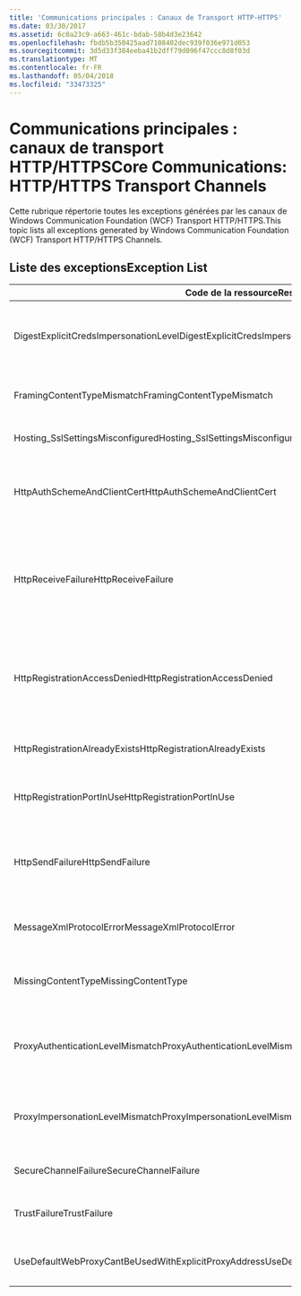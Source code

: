 ```yaml
---
title: 'Communications principales : Canaux de Transport HTTP-HTTPS'
ms.date: 03/30/2017
ms.assetid: 6c0a23c9-a663-461c-bdab-58b4d3e23642
ms.openlocfilehash: fbdb5b350425aad7108402dec939f036e971d053
ms.sourcegitcommit: 3d5d33f384eeba41b2dff79d096f47ccc8d8f03d
ms.translationtype: MT
ms.contentlocale: fr-FR
ms.lasthandoff: 05/04/2018
ms.locfileid: "33473325"
---
```

# <a name="core-communications-httphttps-transport-channels"></a><span data-ttu-id="68e65-102">Communications principales : canaux de transport HTTP/HTTPS</span><span class="sxs-lookup"><span data-stu-id="68e65-102">Core Communications: HTTP/HTTPS Transport Channels</span></span>
<span data-ttu-id="68e65-103">Cette rubrique répertorie toutes les exceptions générées par les canaux de Windows Communication Foundation (WCF) Transport HTTP/HTTPS.</span><span class="sxs-lookup"><span data-stu-id="68e65-103">This topic lists all exceptions generated by Windows Communication Foundation (WCF) Transport HTTP/HTTPS Channels.</span></span>  
  
## <a name="exception-list"></a><span data-ttu-id="68e65-104">Liste des exceptions</span><span class="sxs-lookup"><span data-stu-id="68e65-104">Exception List</span></span>  
  
|<span data-ttu-id="68e65-105">Code de la ressource</span><span class="sxs-lookup"><span data-stu-id="68e65-105">Resource Code</span></span>|<span data-ttu-id="68e65-106">Chaîne de la ressource</span><span class="sxs-lookup"><span data-stu-id="68e65-106">Resource String</span></span>|  
|-------------------|---------------------|  
|<span data-ttu-id="68e65-107">DigestExplicitCredsImpersonationLevel</span><span class="sxs-lookup"><span data-stu-id="68e65-107">DigestExplicitCredsImpersonationLevel</span></span>|<span data-ttu-id="68e65-108">Le niveau d'emprunt d'identité spécifié a été spécifié.</span><span class="sxs-lookup"><span data-stu-id="68e65-108">The specified impersonation level was specified.</span></span> <span data-ttu-id="68e65-109">L'authentification Digest HTTP prend en charge le niveau d'emprunt d'identité uniquement lorsque celui-ci est utilisé avec des informations d'identification explicites.</span><span class="sxs-lookup"><span data-stu-id="68e65-109">HTTP Digest authentication only supports the 'Impersonation' level when used with an explicit credential.</span></span>|  
|<span data-ttu-id="68e65-110">FramingContentTypeMismatch</span><span class="sxs-lookup"><span data-stu-id="68e65-110">FramingContentTypeMismatch</span></span>|<span data-ttu-id="68e65-111">Le type de contenu spécifié n'est pas pris en charge par le service spécifié.</span><span class="sxs-lookup"><span data-stu-id="68e65-111">The specified content type was not supported by the specified service.</span></span> <span data-ttu-id="68e65-112">Il se peut que les liaisons client et service ne se correspondent pas.</span><span class="sxs-lookup"><span data-stu-id="68e65-112">The client and service bindings may be mismatched.</span></span>|  
|<span data-ttu-id="68e65-113">Hosting_SslSettingsMisconfigured</span><span class="sxs-lookup"><span data-stu-id="68e65-113">Hosting_SslSettingsMisconfigured</span></span>|<span data-ttu-id="68e65-114">Les paramètre SSL du service spécifié ne correspondent pas à ceux des services IIS.</span><span class="sxs-lookup"><span data-stu-id="68e65-114">The Secure Sockets Layer settings for the specified service do not match those of the Internet Information Services.</span></span>|  
|<span data-ttu-id="68e65-115">HttpAuthSchemeAndClientCert</span><span class="sxs-lookup"><span data-stu-id="68e65-115">HttpAuthSchemeAndClientCert</span></span>|<span data-ttu-id="68e65-116">La configuration de la fabrication d'écouteur HTTPS nécessite le recours à un certificat client ainsi qu'au schéma d'authentification spécifié.</span><span class="sxs-lookup"><span data-stu-id="68e65-116">The HTTPS listener factory was configured to require a client certificate and the specified authentication scheme.</span></span> <span data-ttu-id="68e65-117">Cependant, un seul mode d'authentification client peut être utilisé à la fois.</span><span class="sxs-lookup"><span data-stu-id="68e65-117">However, only one form of client authentication can be required at one time.</span></span>|  
|<span data-ttu-id="68e65-118">HttpReceiveFailure</span><span class="sxs-lookup"><span data-stu-id="68e65-118">HttpReceiveFailure</span></span>|<span data-ttu-id="68e65-119">Une erreur s'est produite lors de la réception de la réponse HTTP sur le spécifié.</span><span class="sxs-lookup"><span data-stu-id="68e65-119">An error occurred while receiving the HTTP response to the specified.</span></span> <span data-ttu-id="68e65-120">La liaison de point de terminaison de service n'utilise peut-être pas le protocole HTTP.</span><span class="sxs-lookup"><span data-stu-id="68e65-120">The service endpoint binding may not be using the HTTP protocol.</span></span> <span data-ttu-id="68e65-121">Le serveur a peut-être également arrêté le contexte de requête HTTP à cause de la fermeture du service.</span><span class="sxs-lookup"><span data-stu-id="68e65-121">Another possibility is that an HTTP request context was terminated by the server because of a service shutting down.</span></span> <span data-ttu-id="68e65-122">Pour plus d'informations, consultez les journaux du serveur.</span><span class="sxs-lookup"><span data-stu-id="68e65-122">See the server logs for more details.</span></span>|  
|<span data-ttu-id="68e65-123">HttpRegistrationAccessDenied</span><span class="sxs-lookup"><span data-stu-id="68e65-123">HttpRegistrationAccessDenied</span></span>|<span data-ttu-id="68e65-124">HTTP ne parvient pas à enregistrer l'adresse URL spécifiée.</span><span class="sxs-lookup"><span data-stu-id="68e65-124">HTTP cannot register the specified URL.</span></span> <span data-ttu-id="68e65-125">Le processus n’a pas de droits d’accès à cet espace de noms (consultez http://msdn.microsoft.com/library/default.asp?url=/library/http/http/namespace_reservations_registrations_and_routing.asp pour plus d’informations).</span><span class="sxs-lookup"><span data-stu-id="68e65-125">Your process does not have access rights to this namespace (see http://msdn.microsoft.com/library/default.asp?url=/library/http/http/namespace_reservations_registrations_and_routing.asp for details).</span></span>|  
|<span data-ttu-id="68e65-126">HttpRegistrationAlreadyExists</span><span class="sxs-lookup"><span data-stu-id="68e65-126">HttpRegistrationAlreadyExists</span></span>|<span data-ttu-id="68e65-127">HTTP ne parvient pas à enregistrer l'adresse URL spécifiée.</span><span class="sxs-lookup"><span data-stu-id="68e65-127">HTTP cannot register the specified URL.</span></span> <span data-ttu-id="68e65-128">Une autre application a déjà enregistré cette adresse URL avec HTTP.SYS.</span><span class="sxs-lookup"><span data-stu-id="68e65-128">Another application already registered this URL with HTTP.SYS.</span></span>|  
|<span data-ttu-id="68e65-129">HttpRegistrationPortInUse</span><span class="sxs-lookup"><span data-stu-id="68e65-129">HttpRegistrationPortInUse</span></span>|<span data-ttu-id="68e65-130">HTTP ne parvient pas à enregistrer l'adresse URL spécifiée car le port TCP indiqué est utilisé par une autre application. .</span><span class="sxs-lookup"><span data-stu-id="68e65-130">HTTP cannot register the specified URL because the specified TCP port is being used by another application.</span></span>|  
|<span data-ttu-id="68e65-131">HttpSendFailure</span><span class="sxs-lookup"><span data-stu-id="68e65-131">HttpSendFailure</span></span>|<span data-ttu-id="68e65-132">Une erreur s'est produite lors de la requête HTTP au spécifié.</span><span class="sxs-lookup"><span data-stu-id="68e65-132">An error occurred while making the HTTP request to the specified.</span></span> <span data-ttu-id="68e65-133">Assurez-vous qu'un éventuel problème de disparité au niveau des liaisons de sécurité n'est pas à l'origine de cette erreur.</span><span class="sxs-lookup"><span data-stu-id="68e65-133">Ensure that the cause is not a security binding mismatch.</span></span> <span data-ttu-id="68e65-134">Assurez-vous également que la configuration du service ne requiert pas l'utilisation du protocole SSL.</span><span class="sxs-lookup"><span data-stu-id="68e65-134">Also ensure that the service is not configured for Secure Sockets Layer.</span></span>|  
|<span data-ttu-id="68e65-135">MessageXmlProtocolError</span><span class="sxs-lookup"><span data-stu-id="68e65-135">MessageXmlProtocolError</span></span>|<span data-ttu-id="68e65-136">Un problème s'est produit au niveau du document XML reçu depuis le réseau.</span><span class="sxs-lookup"><span data-stu-id="68e65-136">A problem occurred with the XML that was received from the network.</span></span> <span data-ttu-id="68e65-137">Pour plus d'informations, consultez l'exception interne.</span><span class="sxs-lookup"><span data-stu-id="68e65-137">See the inner exception for more details.</span></span>|  
|<span data-ttu-id="68e65-138">MissingContentType</span><span class="sxs-lookup"><span data-stu-id="68e65-138">MissingContentType</span></span>|<span data-ttu-id="68e65-139">Le destinataire a retourné une erreur indiquant que le type de contenu ne figurait pas sur la demande au spécifié.</span><span class="sxs-lookup"><span data-stu-id="68e65-139">The receiver returned an error that indicates that the content type was missing on the request to the specified.</span></span> <span data-ttu-id="68e65-140">Pour plus d'informations, consultez l'exception interne.</span><span class="sxs-lookup"><span data-stu-id="68e65-140">See the inner exception for more information.</span></span>|  
|<span data-ttu-id="68e65-141">ProxyAuthenticationLevelMismatch</span><span class="sxs-lookup"><span data-stu-id="68e65-141">ProxyAuthenticationLevelMismatch</span></span>|<span data-ttu-id="68e65-142">Les informations d'identification dans le cadre de l'authentification proxy HTTP exigent un niveau d'authentification (authentification mutuelle) plus rigoureux que le niveau d'authentification requis par l'authentification du serveur cible.</span><span class="sxs-lookup"><span data-stu-id="68e65-142">The HTTP proxy authentication credential specified a mutual authentication requirement that is stricter than the requirement for the target server authentication.</span></span>|  
|<span data-ttu-id="68e65-143">ProxyImpersonationLevelMismatch</span><span class="sxs-lookup"><span data-stu-id="68e65-143">ProxyImpersonationLevelMismatch</span></span>|<span data-ttu-id="68e65-144">Les informations d'identification dans le cadre de l'authentification proxy HTTP définissent une restriction en matière de niveau d'emprunt d'identité plus rigoureuse que la restriction définie par l'authentification du serveur cible.</span><span class="sxs-lookup"><span data-stu-id="68e65-144">The HTTP proxy authentication credential specified an impersonation level restriction that is stricter than the restriction for the target server authentication.</span></span>|  
|<span data-ttu-id="68e65-145">SecureChannelFailure</span><span class="sxs-lookup"><span data-stu-id="68e65-145">SecureChannelFailure</span></span>|<span data-ttu-id="68e65-146">Il n'est pas possible de générer un canal sécurisé pour SSL / TLS avec l'autorité spécifiée.</span><span class="sxs-lookup"><span data-stu-id="68e65-146">A secure channel cannot be established for Secure Socket Layer/Transport Layer Security with the specified authority.</span></span>|  
|<span data-ttu-id="68e65-147">TrustFailure</span><span class="sxs-lookup"><span data-stu-id="68e65-147">TrustFailure</span></span>|<span data-ttu-id="68e65-148">Impossible d'établir une relation d'approbation pour le canal sécurisé SSL / TLS avec l'autorité spécifiée.</span><span class="sxs-lookup"><span data-stu-id="68e65-148">A trust relationship cannot be established for the Secure Socket Layer/ Transport Layer Security secure channel with the specified authority.</span></span>|  
|<span data-ttu-id="68e65-149">UseDefaultWebProxyCantBeUsedWithExplicitProxyAddress</span><span class="sxs-lookup"><span data-stu-id="68e65-149">UseDefaultWebProxyCantBeUsedWithExplicitProxyAddress</span></span>|<span data-ttu-id="68e65-150">Vous ne pouvez pas spécifier une adresse de proxy explicite et affecter la valeur true à la propriété UseDefaultWebProxy de votre élément HttpTransportBinding.</span><span class="sxs-lookup"><span data-stu-id="68e65-150">You cannot specify an explicit proxy address as well as UseDefaultWebProxy=true in your HttpTransportBinding element.</span></span>|
